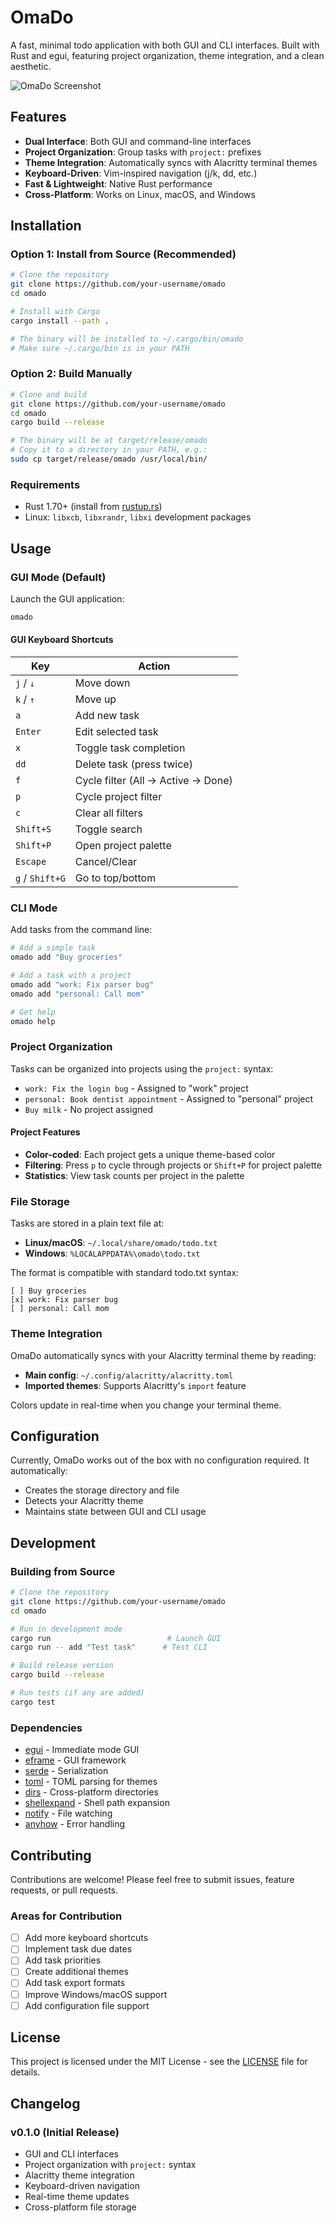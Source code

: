 # OmaDo

A fast, minimal todo application with both GUI and CLI interfaces. Built with Rust and egui, featuring project organization, theme integration, and a clean aesthetic.

![OmaDo Screenshot](screenshot.png) <!-- You can add a screenshot later -->

## Features

- **Dual Interface**: Both GUI and command-line interfaces
- **Project Organization**: Group tasks with `project:` prefixes
- **Theme Integration**: Automatically syncs with Alacritty terminal themes
- **Keyboard-Driven**: Vim-inspired navigation (j/k, dd, etc.)
- **Fast & Lightweight**: Native Rust performance
- **Cross-Platform**: Works on Linux, macOS, and Windows

## Installation

### Option 1: Install from Source (Recommended)

```bash
# Clone the repository
git clone https://github.com/your-username/omado
cd omado

# Install with Cargo
cargo install --path .

# The binary will be installed to ~/.cargo/bin/omado
# Make sure ~/.cargo/bin is in your PATH
```

### Option 2: Build Manually

```bash
# Clone and build
git clone https://github.com/your-username/omado
cd omado
cargo build --release

# The binary will be at target/release/omado
# Copy it to a directory in your PATH, e.g.:
sudo cp target/release/omado /usr/local/bin/
```

### Requirements

- Rust 1.70+ (install from [rustup.rs](https://rustup.rs/))
- Linux: `libxcb`, `libxrandr`, `libxi` development packages

## Usage

### GUI Mode (Default)

Launch the GUI application:

```bash
omado
```

#### GUI Keyboard Shortcuts

| Key | Action |
|-----|--------|
| `j` / `↓` | Move down |
| `k` / `↑` | Move up |
| `a` | Add new task |
| `Enter` | Edit selected task |
| `x` | Toggle task completion |
| `dd` | Delete task (press twice) |
| `f` | Cycle filter (All → Active → Done) |
| `p` | Cycle project filter |
| `c` | Clear all filters |
| `Shift+S` | Toggle search |
| `Shift+P` | Open project palette |
| `Escape` | Cancel/Clear |
| `g` / `Shift+G` | Go to top/bottom |

### CLI Mode

Add tasks from the command line:

```bash
# Add a simple task
omado add "Buy groceries"

# Add a task with a project
omado add "work: Fix parser bug"
omado add "personal: Call mom"

# Get help
omado help
```

### Project Organization

Tasks can be organized into projects using the `project:` syntax:

- `work: Fix the login bug` - Assigned to "work" project
- `personal: Book dentist appointment` - Assigned to "personal" project
- `Buy milk` - No project assigned

#### Project Features

- **Color-coded**: Each project gets a unique theme-based color
- **Filtering**: Press `p` to cycle through projects or `Shift+P` for project palette
- **Statistics**: View task counts per project in the palette

### File Storage

Tasks are stored in a plain text file at:

- **Linux/macOS**: `~/.local/share/omado/todo.txt`
- **Windows**: `%LOCALAPPDATA%\omado\todo.txt`

The format is compatible with standard todo.txt syntax:

```
[ ] Buy groceries
[x] work: Fix parser bug
[ ] personal: Call mom
```

### Theme Integration

OmaDo automatically syncs with your Alacritty terminal theme by reading:

- **Main config**: `~/.config/alacritty/alacritty.toml`
- **Imported themes**: Supports Alacritty's `import` feature

Colors update in real-time when you change your terminal theme.

## Configuration

Currently, OmaDo works out of the box with no configuration required. It automatically:

- Creates the storage directory and file
- Detects your Alacritty theme
- Maintains state between GUI and CLI usage

## Development

### Building from Source

```bash
# Clone the repository
git clone https://github.com/your-username/omado
cd omado

# Run in development mode
cargo run                          # Launch GUI
cargo run -- add "Test task"      # Test CLI

# Build release version
cargo build --release

# Run tests (if any are added)
cargo test
```

### Dependencies

- [egui](https://github.com/emilk/egui) - Immediate mode GUI
- [eframe](https://github.com/emilk/egui/tree/master/crates/eframe) - GUI framework
- [serde](https://serde.rs/) - Serialization
- [toml](https://github.com/toml-rs/toml) - TOML parsing for themes
- [dirs](https://github.com/dirs-dev/dirs-rs) - Cross-platform directories
- [shellexpand](https://github.com/netvl/shellexpand) - Shell path expansion
- [notify](https://github.com/notify-rs/notify) - File watching
- [anyhow](https://github.com/dtolnay/anyhow) - Error handling

## Contributing

Contributions are welcome! Please feel free to submit issues, feature requests, or pull requests.

### Areas for Contribution

- [ ] Add more keyboard shortcuts
- [ ] Implement task due dates
- [ ] Add task priorities
- [ ] Create additional themes
- [ ] Add task export formats
- [ ] Improve Windows/macOS support
- [ ] Add configuration file support

## License

This project is licensed under the MIT License - see the [LICENSE](LICENSE) file for details.

## Changelog

### v0.1.0 (Initial Release)

- GUI and CLI interfaces
- Project organization with `project:` syntax
- Alacritty theme integration
- Keyboard-driven navigation
- Real-time theme updates
- Cross-platform file storage